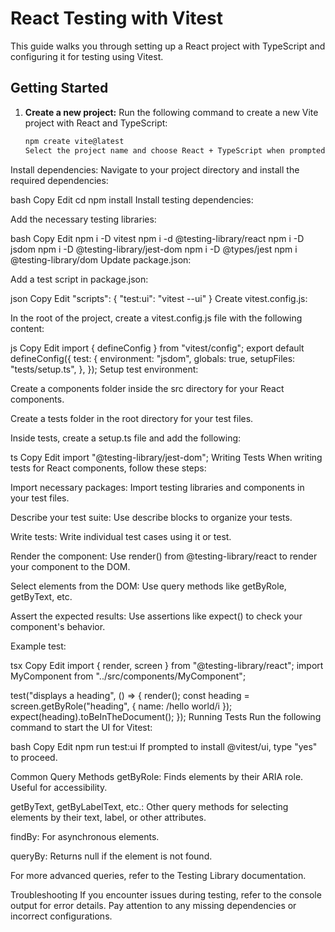 # React Testing with Vitest

This guide walks you through setting up a React project with TypeScript and configuring it for testing using Vitest.

## Getting Started

1. **Create a new project:**
   Run the following command to create a new Vite project with React and TypeScript:

   ```bash
   npm create vite@latest
   Select the project name and choose React + TypeScript when prompted.
   ```

Install dependencies:
Navigate to your project directory and install the required dependencies:

bash
Copy
Edit
cd <your-project-name>
npm install
Install testing dependencies:

Add the necessary testing libraries:

bash
Copy
Edit
npm i -D vitest
npm i -d @testing-library/react
npm i -D jsdom
npm i -D @testing-library/jest-dom
npm i -D @types/jest
npm i @testing-library/dom
Update package.json:

Add a test script in package.json:

json
Copy
Edit
"scripts": {
"test:ui": "vitest --ui"
}
Create vitest.config.js:

In the root of the project, create a vitest.config.js file with the following content:

js
Copy
Edit
import { defineConfig } from "vitest/config";
export default defineConfig({
test: {
environment: "jsdom",
globals: true,
setupFiles: "tests/setup.ts",
},
});
Setup test environment:

Create a components folder inside the src directory for your React components.

Create a tests folder in the root directory for your test files.

Inside tests, create a setup.ts file and add the following:

ts
Copy
Edit
import "@testing-library/jest-dom";
Writing Tests
When writing tests for React components, follow these steps:

Import necessary packages:
Import testing libraries and components in your test files.

Describe your test suite:
Use describe blocks to organize your tests.

Write tests:
Write individual test cases using it or test.

Render the component:
Use render() from @testing-library/react to render your component to the DOM.

Select elements from the DOM:
Use query methods like getByRole, getByText, etc.

Assert the expected results:
Use assertions like expect() to check your component's behavior.

Example test:

tsx
Copy
Edit
import { render, screen } from "@testing-library/react";
import MyComponent from "../src/components/MyComponent";

test("displays a heading", () => {
render(<MyComponent />);
const heading = screen.getByRole("heading", { name: /hello world/i });
expect(heading).toBeInTheDocument();
});
Running Tests
Run the following command to start the UI for Vitest:

bash
Copy
Edit
npm run test:ui
If prompted to install @vitest/ui, type "yes" to proceed.

Common Query Methods
getByRole: Finds elements by their ARIA role. Useful for accessibility.

getByText, getByLabelText, etc.: Other query methods for selecting elements by their text, label, or other attributes.

findBy: For asynchronous elements.

queryBy: Returns null if the element is not found.

For more advanced queries, refer to the Testing Library documentation.

Troubleshooting
If you encounter issues during testing, refer to the console output for error details. Pay attention to any missing dependencies or incorrect configurations.
